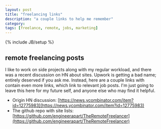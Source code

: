 ```yaml
---
layout: post
title: "freelancing links"
description: "a couple links to help me remember"
category: 
tags: [freelance, remote, jobs, marketing]
---
```

{% include JB/setup %}

## remote freelancing posts

I like to work on side projects along with my regular workload, and there was a recent discussion on HN about sites.
Upwork is getting a bad name; entirely deserved if you ask me. Instead, here are a couple links with contain even more links, 
which link to relevant job posts. I'm just going to leave this here for my future self, and anyone else who may find it
helpful.

- Origin HN discussion: [https://news.ycombinator.com/item?id=12775983](https://news.ycombinator.com/item?id=12775983)
- The github repo with site lists: [https://github.com/engineerapart/TheRemoteFreelancer](https://github.com/engineerapart/TheRemoteFreelancer)

